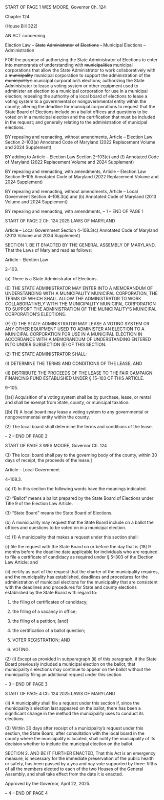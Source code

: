 START OF PAGE 1
WES MOORE, Governor Ch. 124

Chapter 124

(House Bill 322)

AN ACT concerning

Election Law – ~~State~~ ~~Administrator~~ ~~of~~ ~~Elections~~ ~~–~~ Municipal Elections –
Administration

FOR the purpose of authorizing the State Administrator of Elections to enter into
memoranda of understanding with ~~municipalities~~ municipal corporations that allow
the State Administrator to work collaboratively with a ~~municipality~~ municipal
corporation to support the administration of the ~~municipality’s~~ municipal
corporation’s elections; authorizing the State Administrator to lease a voting system
or other equipment used to administer an election to a municipal corporation for use
in a municipal election; repealing the authority of a local board of elections to lease
a voting system to a governmental or nongovernmental entity within the county;
altering the deadline for municipal corporations to request that the State Board of
Elections include on a ballot offices and questions to be voted on in a municipal
election and the certification that must be included in the request; and generally
relating to the administration of municipal elections.

BY repealing and reenacting, without amendments,
Article – Election Law
Section 2–103(a)
Annotated Code of Maryland
(2022 Replacement Volume and 2024 Supplement)

BY adding to
Article – Election Law
Section 2–103(e) and (f)
Annotated Code of Maryland
(2022 Replacement Volume and 2024 Supplement)

BY repealing and reenacting, with amendments,
Article – Election Law
Section 9–105
Annotated Code of Maryland
(2022 Replacement Volume and 2024 Supplement)

BY repealing and reenacting, without amendments,
Article – Local Government
Section 4–108.3(a) and (b)
Annotated Code of Maryland
(2013 Volume and 2024 Supplement)

BY repealing and reenacting, with amendments,
– 1 –
END OF PAGE 1

START OF PAGE 2
Ch. 124 2025 LAWS OF MARYLAND

Article – Local Government
Section 4–108.3(c)
Annotated Code of Maryland
(2013 Volume and 2024 Supplement)

SECTION 1. BE IT ENACTED BY THE GENERAL ASSEMBLY OF MARYLAND,
That the Laws of Maryland read as follows:

Article – Election Law

2–103.

(a) There is a State Administrator of Elections.

(E) THE STATE ADMINISTRATOR MAY ENTER INTO A MEMORANDUM OF
UNDERSTANDING WITH A MUNICIPALITY MUNICIPAL CORPORATION, THE TERMS OF
WHICH SHALL ALLOW THE ADMINISTRATOR TO WORK COLLABORATIVELY WITH THE
~~MUNICIPALITY~~ MUNICIPAL CORPORATION TO SUPPORT THE ADMINISTRATION OF
THE MUNICIPALITY’S MUNICIPAL CORPORATION’S ELECTIONS.

(F) (1) THE STATE ADMINISTRATOR MAY LEASE A VOTING SYSTEM OR
ANY OTHER EQUIPMENT USED TO ADMINISTER AN ELECTION TO A MUNICIPAL
CORPORATION FOR USE IN A MUNICIPAL ELECTION IN ACCORDANCE WITH A
MEMORANDUM OF UNDERSTANDING ENTERED INTO UNDER SUBSECTION (E) OF
THIS SECTION.

(2) THE STATE ADMINISTRATOR SHALL:

(I) DETERMINE THE TERMS AND CONDITIONS OF THE LEASE;
AND

(II) DISTRIBUTE THE PROCEEDS OF THE LEASE TO THE FAIR
CAMPAIGN FINANCING FUND ESTABLISHED UNDER § 15–103 OF THIS ARTICLE.

9–105.

[(a)] Acquisition of a voting system shall be by purchase, lease, or rental and shall
be exempt from State, county, or municipal taxation.

[(b) (1) A local board may lease a voting system to any governmental or
nongovernmental entity within the county.

(2) The local board shall determine the terms and conditions of the lease.

– 2 –
END OF PAGE 2

START OF PAGE 3
WES MOORE, Governor Ch. 124

(3) The local board shall pay to the governing body of the county, within 30
days of receipt, the proceeds of the lease.]

Article – Local Government

4–108.3.

(a) (1) In this section the following words have the meanings indicated.

(2) “Ballot” means a ballot prepared by the State Board of Elections under
Title 9 of the Election Law Article.

(3) “State Board” means the State Board of Elections.

(b) A municipality may request that the State Board include on a ballot the offices
and questions to be voted on in a municipal election.

(c) (1) A municipality that makes a request under this section shall:

(i) file the request with the State Board on or before the day that is
[18] 9 months before the deadline date applicable for individuals who are required to file a
certificate of candidacy as required under § 5–303 of the Election Law Article; and

(ii) certify as part of the request that the charter of the municipality
requires, and the municipality has established, deadlines and procedures for the
administration of municipal elections for the municipality that are consistent with the
deadlines and procedures for State and county elections established by the State Board
with regard to:

1. the filing of certificates of candidacy;

2. the filling of a vacancy in office;

3. the filing of a petition; [and]

4. the certification of a ballot question;

5. VOTER REGISTRATION; AND

6. VOTING.

(2) (i) Except as provided in subparagraph (ii) of this paragraph, if the
State Board previously included a municipal election on the ballot, that municipality’s
elections may continue to appear on the ballot without the municipality filing an additional
request under this section.

– 3 –
END OF PAGE 3

START OF PAGE 4
Ch. 124 2025 LAWS OF MARYLAND

(ii) A municipality shall file a request under this section if, since the
municipality’s election last appeared on the ballot, there has been a significant change in
the method the municipality uses to conduct its elections.

(3) Within 30 days after receipt of a municipality’s request under this
section, the State Board, after consultation with the local board in the county where the
municipality is located, shall notify the municipality of its decision whether to include the
municipal election on the ballot.

SECTION 2. AND BE IT FURTHER ENACTED, That this Act is an emergency
measure, is necessary for the immediate preservation of the public health or safety, has
been passed by a yea and nay vote supported by three–fifths of all the members elected to
each of the two Houses of the General Assembly, and shall take effect from the date it is
enacted.

Approved by the Governor, April 22, 2025.

– 4 –
END OF PAGE 4